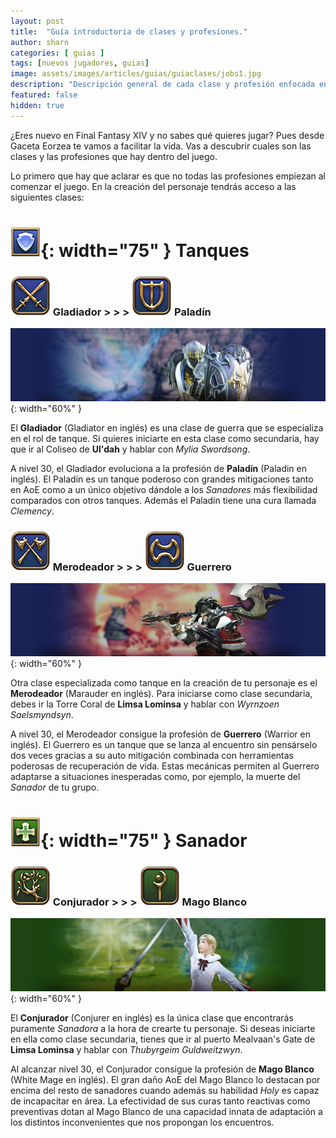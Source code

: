 ```yaml
---
layout: post
title:  "Guía introductoria de clases y profesiones."
author: sharn
categories: [ guias ]
tags: [nuevos jugadores, guias]
image: assets/images/articles/guias/guiaclases/jobs1.jpg
description: "Descripción general de cada clase y profesión enfocada en nuevos jugadores."
featured: false
hidden: true
---
```


¿Eres nuevo en Final Fantasy XIV y no sabes qué quieres jugar? Pues desde Gaceta Eorzea te vamos a facilitar la vida. Vas a descubrir cuales son las clases y las profesiones que hay dentro del juego.

Lo primero que hay que aclarar es que no todas las profesiones empiezan al comenzar el juego. En la creación del personaje tendrás acceso a las siguientes clases:

# ![LogoTanque](/assets/images/articles/guias/guiaclases/tankrole.png){: width="75" } Tanques

### ![LogoGladiador](/assets/images/articles/guias/guiaclases/logogladiador.png) Gladiador > > > ![LogoPaladin](/assets/images/articles/guias/guiaclases/logopaladin.png) Paladín

![Gladiador](/assets/images/articles/guias/guiaclases/gladiador.jpg){: width="60%" }

El **Gladiador** (Gladiator en inglés) es una clase de guerra que se especializa en el rol de tanque. Si quieres iniciarte en esta clase como secundaria, hay que ir al Coliseo de **Ul'dah** y hablar con *Mylia Swordsong*.

A nivel 30, el Gladiador evoluciona a la profesión de **Paladín** (Paladin en inglés). El Paladín es un tanque poderoso con grandes mitigaciones tanto en AoE como a un único objetivo dándole a los *Sanadores* más flexibilidad comparados con otros tanques. Además el Paladín tiene una cura llamada *Clemency*.

### ![LogoMerodeador](/assets/images/articles/guias/guiaclases/logomerodeador.png) Merodeador > > > ![Logoguerrero](/assets/images/articles/guias/guiaclases/logoguerrero.png) Guerrero

![Merodeador](/assets/images/articles/guias/guiaclases/merodeador.jpg){: width="60%" }

Otra clase especializada como tanque en la creación de tu personaje es el **Merodeador** (Marauder en inglés). Para iniciarse como clase secundaria, debes ir la Torre Coral de **Limsa Lominsa** y hablar con *Wyrnzoen Saelsmyndsyn*.

A nivel 30, el Merodeador consigue la profesión de **Guerrero** (Warrior en inglés). El Guerrero es un tanque que se lanza al encuentro sin pensárselo dos veces gracias a su auto mitigación combinada con herramientas poderosas de recuperación de vida. Estas mecánicas permiten al Guerrero adaptarse a situaciones inesperadas como, por ejemplo, la muerte del *Sanador* de tu grupo.

# ![LogoSanador](/assets/images/articles/guias/guiaclases/healerrole.png){: width="75" } Sanador

### ![LogoConjurador](/assets/images/articles/guias/guiaclases/logoconjurador.png) Conjurador > > > ![LogoMagoBlanco](/assets/images/articles/guias/guiaclases/logomagoblanco.png) Mago Blanco

![MagoBlanco](/assets/images/articles/guias/guiaclases/magoblanco.jpg){: width="60%" }

El **Conjurador** (Conjurer en inglés) es la única clase que encontrarás puramente *Sanadora* a la hora de crearte tu personaje. Si deseas iniciarte en ella como clase secundaria, tienes que ir al puerto Mealvaan's Gate de **Limsa Lominsa** y hablar con *Thubyrgeim Guldweitzwyn*.

Al alcanzar nivel 30, el Conjurador consigue la profesión de **Mago Blanco** (White Mage en inglés). El gran daño AoE del Mago Blanco lo destacan por encima del resto de sanadores cuando además su habilidad *Holy* es capaz de incapacitar en área. La efectividad de sus curas tanto reactivas como preventivas dotan al Mago Blanco de una capacidad innata de adaptación a los distintos inconvenientes que nos propongan los encuentros.